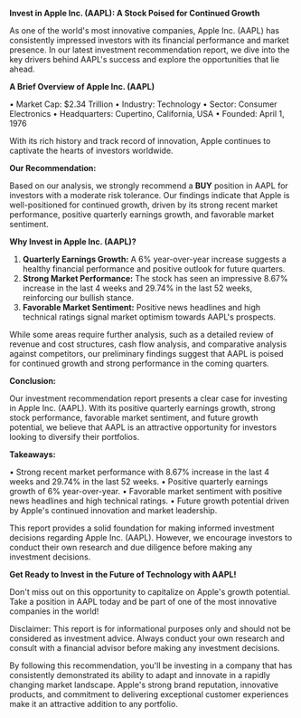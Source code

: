 **Invest in Apple Inc. (AAPL): A Stock Poised for Continued Growth**

As one of the world's most innovative companies, Apple Inc. (AAPL) has consistently impressed investors with its financial performance and market presence. In our latest investment recommendation report, we dive into the key drivers behind AAPL's success and explore the opportunities that lie ahead.

**A Brief Overview of Apple Inc. (AAPL)**

• Market Cap: $2.34 Trillion
• Industry: Technology
• Sector: Consumer Electronics
• Headquarters: Cupertino, California, USA
• Founded: April 1, 1976

With its rich history and track record of innovation, Apple continues to captivate the hearts of investors worldwide.

**Our Recommendation:**

Based on our analysis, we strongly recommend a **BUY** position in AAPL for investors with a moderate risk tolerance. Our findings indicate that Apple is well-positioned for continued growth, driven by its strong recent market performance, positive quarterly earnings growth, and favorable market sentiment.

**Why Invest in Apple Inc. (AAPL)?**

1.  **Quarterly Earnings Growth:** A 6% year-over-year increase suggests a healthy financial performance and positive outlook for future quarters.
2.  **Strong Market Performance:** The stock has seen an impressive 8.67% increase in the last 4 weeks and 29.74% in the last 52 weeks, reinforcing our bullish stance.
3.  **Favorable Market Sentiment:** Positive news headlines and high technical ratings signal market optimism towards AAPL's prospects.

While some areas require further analysis, such as a detailed review of revenue and cost structures, cash flow analysis, and comparative analysis against competitors, our preliminary findings suggest that AAPL is poised for continued growth and strong performance in the coming quarters.

**Conclusion:**

Our investment recommendation report presents a clear case for investing in Apple Inc. (AAPL). With its positive quarterly earnings growth, strong stock performance, favorable market sentiment, and future growth potential, we believe that AAPL is an attractive opportunity for investors looking to diversify their portfolios.

**Takeaways:**

• Strong recent market performance with 8.67% increase in the last 4 weeks and 29.74% in the last 52 weeks.
• Positive quarterly earnings growth of 6% year-over-year.
• Favorable market sentiment with positive news headlines and high technical ratings.
• Future growth potential driven by Apple's continued innovation and market leadership.

This report provides a solid foundation for making informed investment decisions regarding Apple Inc. (AAPL). However, we encourage investors to conduct their own research and due diligence before making any investment decisions.

**Get Ready to Invest in the Future of Technology with AAPL!**

Don't miss out on this opportunity to capitalize on Apple's growth potential. Take a position in AAPL today and be part of one of the most innovative companies in the world!

Disclaimer: This report is for informational purposes only and should not be considered as investment advice. Always conduct your own research and consult with a financial advisor before making any investment decisions.

By following this recommendation, you'll be investing in a company that has consistently demonstrated its ability to adapt and innovate in a rapidly changing market landscape. Apple's strong brand reputation, innovative products, and commitment to delivering exceptional customer experiences make it an attractive addition to any portfolio.